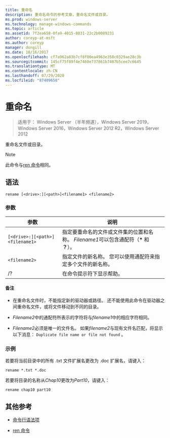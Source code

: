 ```yaml
---
title: 重命名
description: 重命名命令的参考文章，重命名文件或目录。
ms.prod: windows-server
ms.technology: manage-windows-commands
ms.topic: article
ms.assetid: 7f2ea658-0fa9-4015-8031-22c2b0089231
author: coreyp-at-msft
ms.author: coreyp
manager: dongill
ms.date: 10/16/2017
ms.openlocfilehash: cf7a962a83b7cf8f00ea4963e358c0329ae28c3b
ms.sourcegitcommit: 145cf75f89f4e7460e737861b7407b5cee7c6645
ms.translationtype: MT
ms.contentlocale: zh-CN
ms.lasthandoff: 07/29/2020
ms.locfileid: "87409658"
---
```

# <a name="rename"></a>重命名

> 适用于： Windows Server （半年频道），Windows Server 2019，Windows Server 2016，Windows Server 2012 R2，Windows Server 2012

重命名文件或目录。

> [!NOTE]
> 此命令与[ren 命令](ren.md)相同。

## <a name="syntax"></a>语法

```
rename [<drive>:][<path>]<filename1> <filename2>
```

### <a name="parameters"></a>参数

| 参数 | 说明 |
|--|--|
| `[<drive>:][<path>]<filename1>` | 指定要重命名的文件或文件集的位置和名称。 *Filename1*可以包含通配符（**&#42;** 和 **？**）。 |
| `<filename2>` | 指定文件的新名称。 您可以使用通配符来指定多个文件的新名称。 |
| /? | 在命令提示符下显示帮助。 |

#### <a name="remarks"></a>备注

- 在重命名文件时，不能指定新的驱动器或路径。 还不能使用此命令在驱动器之间重命名文件，或将文件移动到不同的目录。

- *Filename2*中的通配符所表示的字符将与*filename1*中的相应字符相同。

- *Filename2*必须是唯一的文件名。 如果*filename2*与现有文件名匹配，将显示以下消息： `Duplicate file name or file not found` 。

### <a name="examples"></a>示例

若要将当前目录中的所有 .txt 文件扩展名更改为 .doc 扩展名，请键入：

```
rename *.txt *.doc
```

若要将目录的名称从*Chap10*更改为*Part10*，请键入：

```
rename chap10 part10
```

## <a name="additional-references"></a>其他参考

- [命令行语法项](command-line-syntax-key.md)

- [ren 命令](ren.md)
